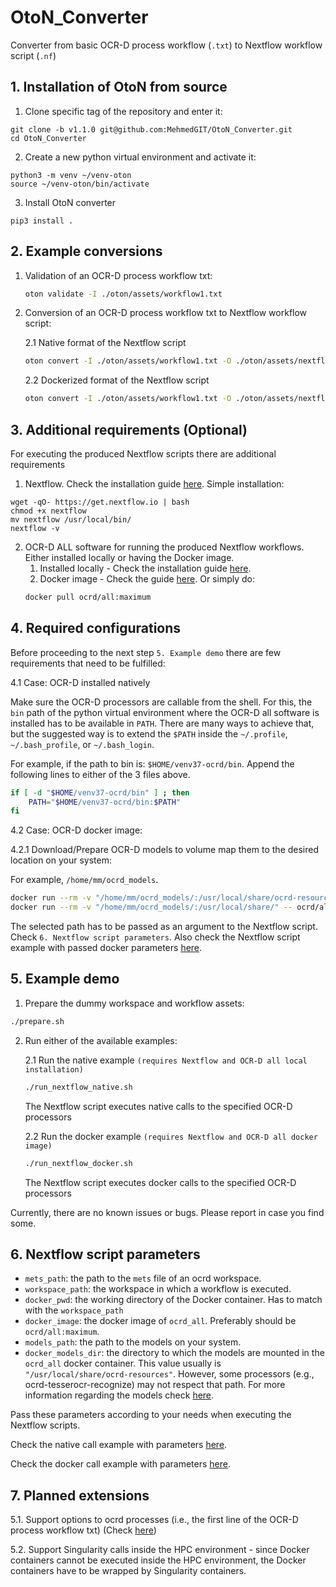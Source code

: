 # OtoN_Converter

Converter from basic OCR-D process workflow (`.txt`) to Nextflow workflow script (`.nf`)

## 1. Installation of OtoN from source
1. Clone specific tag of the repository and enter it:
```commandline
git clone -b v1.1.0 git@github.com:MehmedGIT/OtoN_Converter.git
cd OtoN_Converter
```
2. Create a new python virtual environment and activate it:
```commandline
python3 -m venv ~/venv-oton
source ~/venv-oton/bin/activate
```

3. Install OtoN converter
```commandline
pip3 install .
```

## 2. Example conversions

1. Validation of an OCR-D process workflow txt:
    ```bash
    oton validate -I ./oton/assets/workflow1.txt
    ```

2. Conversion of an OCR-D process workflow txt to Nextflow workflow script:

   2.1 Native format of the Nextflow script
    ```bash
    oton convert -I ./oton/assets/workflow1.txt -O ./oton/assets/nextflow1.nf
    ```
    2.2 Dockerized format of the Nextflow script
    ```bash
    oton convert -I ./oton/assets/workflow1.txt -O ./oton/assets/nextflow1_dockerized.nf -D
    ```

## 3. Additional requirements (Optional)

For executing the produced Nextflow scripts there are additional requirements

1. Nextflow. Check the installation guide [here](https://www.nextflow.io/docs/latest/getstarted.html). Simple installation:
```commandline
wget -qO- https://get.nextflow.io | bash
chmod +x nextflow
mv nextflow /usr/local/bin/
nextflow -v
```

2. OCR-D ALL software for running the produced Nextflow workflows. Either installed locally or having the Docker image.
    1. Installed locally - Check the installation guide [here](https://ocr-d.de/en/user_guide#virtual-environment-native-installation).
    2. Docker image - Check the guide [here](https://ocr-d.de/en/setup.html#ocrd_all-via-docker). Or simply do:
    ```bash
    docker pull ocrd/all:maximum
    ```

## 4. Required configurations

Before proceeding to the next step `5. Example demo` there are few requirements that need to be fulfilled:

4.1 Case: OCR-D installed natively

Make sure the OCR-D processors are callable from the shell. 
For this, the `bin` path of the python virtual environment where the OCR-D all software is installed has to be available in `PATH`.
There are many ways to achieve that, but the suggested way is to extend the `$PATH` inside the `~/.profile`, `~/.bash_profile`, or `~/.bash_login`.

For example, if the path to bin is: `$HOME/venv37-ocrd/bin`. Append the following lines to either of the 3 files above.

```bash
if [ -d "$HOME/venv37-ocrd/bin" ] ; then
    PATH="$HOME/venv37-ocrd/bin:$PATH"
fi
```


4.2 Case: OCR-D docker image:

4.2.1 Download/Prepare OCR-D models to volume map them to the desired location on your system:

For example, `/home/mm/ocrd_models`.

```bash
docker run --rm -v "/home/mm/ocrd_models/:/usr/local/share/ocrd-resources" -- ocrd/all:maximum ocrd resmgr download '*'
docker run --rm -v "/home/mm/ocrd_models/:/usr/local/share/" -- ocrd/all:maximum ocrd resmgr download ocrd-tesserocr-recognize '*'
```

The selected path has to be passed as an argument to the Nextflow script. 
Check `6. Nextflow script parameters`. 
Also check the Nextflow script example with passed docker parameters [here](https://github.com/MehmedGIT/OtoN_Converter/blob/master/run_nextflow_docker.sh).

## 5. Example demo

1. Prepare the dummy workspace and workflow assets:
```bash
./prepare.sh
```
2. Run either of the available examples:

    2.1 Run the native example `(requires Nextflow and OCR-D all local installation)`

    ```bash
    ./run_nextflow_native.sh
    ```
    The Nextflow script executes native calls to the specified OCR-D processors

    2.2 Run the docker example `(requires Nextflow and OCR-D all docker image)`
    ```bash
    ./run_nextflow_docker.sh
    ```
    The Nextflow script executes docker calls to the specified OCR-D processors

Currently, there are no known issues or bugs. Please report in case you find some.

## 6. Nextflow script parameters

- `mets_path`: the path to the `mets` file of an ocrd workspace.
- `workspace_path`: the workspace in which a workflow is executed.
- `docker_pwd`: the working directory of the Docker container. 
Has to match with the `workspace_path`
- `docker_image`: the docker image of `ocrd_all`. Preferably should be `ocrd/all:maximum`.
- `models_path`: the path to the models on your system.
- `docker_models_dir`: the directory to which the models are mounted in the `ocrd_all` docker container. This value usually is `"/usr/local/share/ocrd-resources"`. However, some processors (e.g., ocrd-tesserocr-recognize) may not respect that path. For more information regarding the models check [here](https://ocr-d.de/en/models).

Pass these parameters according to your needs when executing the Nextflow scripts.

Check the native call example with parameters [here](https://github.com/MehmedGIT/OtoN_Converter/blob/master/run_nextflow_native.sh).

Check the docker call example with parameters [here](https://github.com/MehmedGIT/OtoN_Converter/blob/master/run_nextflow_docker.sh).

## 7. Planned extensions

5.1. Support options to ocrd processes (i.e., the first line of the OCR-D process workflow txt) (Check [here](https://github.com/MehmedGIT/OtoN_Converter/issues/3))

5.2. Support Singularity calls inside the HPC environment - since Docker containers cannot be executed inside the HPC environment, the Docker containers have to be wrapped by Singularity containers.
